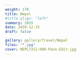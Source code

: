 ```yaml
---
weight: 170
title: Nepal
#title_align: "left"
summary: 2015
date: 2020-12-15
draft: false

gallery: gallery/Travel/Nepal
files: "*.jpg"
cover: NEPL7312-HDR-Pano-Edit.jpg
---
```

